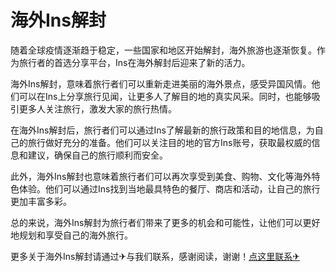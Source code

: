 # 海外Ins解封

随着全球疫情逐渐趋于稳定，一些国家和地区开始解封，海外旅游也逐渐恢复。作为旅行者的首选分享平台，Ins在海外解封后迎来了新的活力。

海外Ins解封，意味着旅行者们可以重新走进美丽的海外景点，感受异国风情。他们可以在Ins上分享旅行见闻，让更多人了解目的地的真实风采。同时，也能够吸引更多人关注旅行，激发大家的旅行热情。

在海外Ins解封后，旅行者们可以通过Ins了解最新的旅行政策和目的地信息，为自己的旅行做好充分的准备。他们可以关注目的地的官方Ins账号，获取最权威的信息和建议，确保自己的旅行顺利而安全。

此外，海外Ins解封也意味着旅行者们可以再次享受到美食、购物、文化等海外特色体验。他们可以通过Ins找到当地最具特色的餐厅、商店和活动，让自己的旅行更加丰富多彩。

总的来说，海外Ins解封为旅行者们带来了更多的机会和可能性，让他们可以更好地规划和享受自己的海外旅行。

更多关于海外Ins解封请通过✈与我们联系，感谢阅读，谢谢！[点这里联系✈](https://lm.k02.cc)